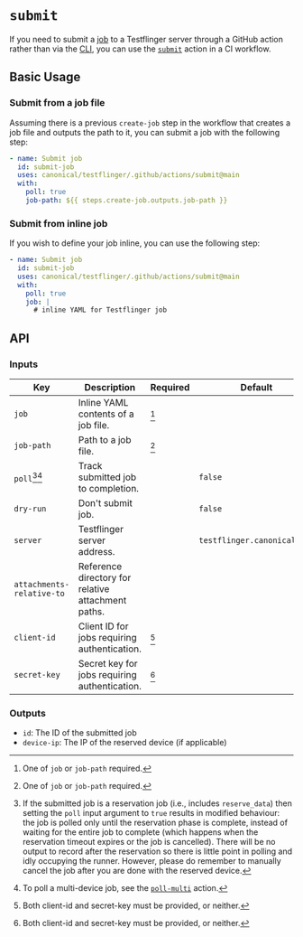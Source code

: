 # `submit`

If you need to submit a [job] to a Testflinger server through a GitHub action
rather than via the [CLI][cli], you can use the [`submit`](action.yaml) action
in a CI workflow.

## Basic Usage

### Submit from a job file

Assuming there is a previous `create-job` step in the workflow that creates a
job file and outputs the path to it, you can submit a job with the following
step:

```yaml
- name: Submit job
  id: submit-job
  uses: canonical/testflinger/.github/actions/submit@main
  with:
    poll: true
    job-path: ${{ steps.create-job.outputs.job-path }}
```

### Submit from inline job

If you wish to define your job inline, you can use the following step:

```yaml
- name: Submit job
  id: submit-job
  uses: canonical/testflinger/.github/actions/submit@main
  with:
    poll: true
    job: |
      # inline YAML for Testflinger job
```

## API

### Inputs

| Key                                | Description                                        | Required | Default                     |
| ---------------------------------- | -------------------------------------------------- | -------- | --------------------------- |
| `job`                              | Inline YAML contents of a job file.                | [^job]   |                             |
| `job-path`                         | Path to a job file.                                | [^job]   |                             |
| `poll`[^reserve_data][^poll-multi] | Track submitted job to completion.                 |          | `false`                     |
| `dry-run`                          | Don't submit job.                                  |          | `false`                     |
| `server`                           | Testflinger server address.                        |          | `testflinger.canonical.com` |
| `attachments-relative-to`          | Reference directory for relative attachment paths. |          |                             |
| `client-id`                        | Client ID for jobs requiring authentication.       | [^auth]  |                             |
| `secret-key`                       | Secret key for jobs requiring authentication.      | [^auth]  |                             |

### Outputs

- `id`: The ID of the submitted job
- `device-ip`: The IP of the reserved device (if applicable)

[^job]: One of `job` or `job-path` required.

[^reserve_data]:
    If the submitted job is a reservation job (i.e., includes `reserve_data`)
    then setting the `poll` input argument to `true` results in modified
    behaviour: the job is polled only until the reservation phase is complete,
    instead of waiting for the entire job to complete (which happens when the
    reservation timeout expires or the job is cancelled). There will be no
    output to record after the reservation so there is little point in polling
    and idly occupying the runner. However, please do remember to manually
    cancel the job after you are done with the reserved device.

[^poll-multi]: To poll a multi-device job, see the [`poll-multi`][poll-multi-action] action.

[^auth]: Both client-id and secret-key must be provided, or neither.

[job]: https://canonical-testflinger.readthedocs-hosted.com/en/latest/reference/job-schema.html
[cli]: ../../../cli/
[poll-multi-action]: ../poll-multi/
